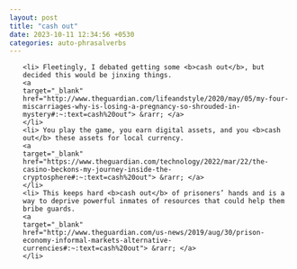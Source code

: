 ```yaml
---
layout: post
title: "cash out"
date: 2023-10-11 12:34:56 +0530
categories: auto-phrasalverbs
---
```

<ol>

    <li> Fleetingly, I debated getting some <b>cash out</b>, but decided this would be jinxing things.
    <a 
    target="_blank" 
    href="http://www.theguardian.com/lifeandstyle/2020/may/05/my-four-miscarriages-why-is-losing-a-pregnancy-so-shrouded-in-mystery#:~:text=cash%20out"> &rarr; </a>
    </li>
    <li> You play the game, you earn digital assets, and you <b>cash out</b> these assets for local currency.
    <a 
    target="_blank" 
    href="https://www.theguardian.com/technology/2022/mar/22/the-casino-beckons-my-journey-inside-the-cryptosphere#:~:text=cash%20out"> &rarr; </a>
    </li>
    <li> This keeps hard <b>cash out</b> of prisoners’ hands and is a way to deprive powerful inmates of resources that could help them bribe guards.
    <a 
    target="_blank" 
    href="http://www.theguardian.com/us-news/2019/aug/30/prison-economy-informal-markets-alternative-currencies#:~:text=cash%20out"> &rarr; </a>
    </li>